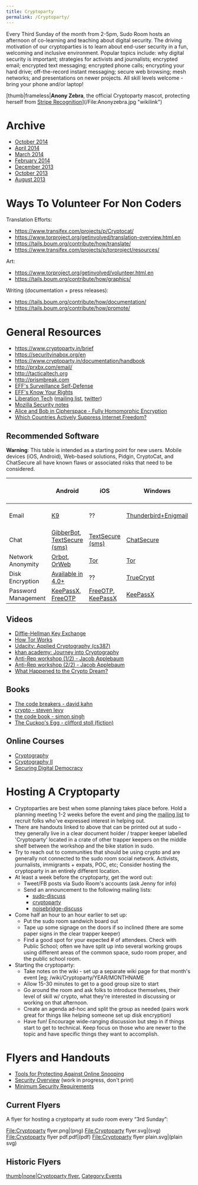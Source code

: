 ```yaml
---
title: Cryptoparty
permalink: /Cryptoparty/
---
```


Every Third Sunday of the month from 2-5pm, Sudo Room hosts an afternoon of co-learning and teaching about digital security. The driving motivation of our cryptoparties is to learn about end-user security in a fun, welcoming and inclusive environment. Popular topics include: why digital security is important; strategies for activists and journalists; encrypted email; encrypted text messaging; encrypted phone calls; encrypting your hard drive; off-the-record instant messaging; secure web browsing; mesh networks; and presentations on newer projects. All skill levels welcome - bring your phone and/or laptop!

[thumb|frameless|**Anony Zebra**, the official Cryptoparty mascot, protecting herself from [Stripe Recognition](http://grevyszebratrust.org/stripe-recognition.html)](/File:Anonyzebra.jpg "wikilink")

Archive
=======

-   [October 2014](/Cryptoparty/2014/October "wikilink")
-   [April 2014](/Cryptoparty/2014/April "wikilink")
-   [March 2014](/Cryptoparty/2014/March "wikilink")
-   [February 2014](/Cryptoparty/2014/February "wikilink")
-   [December 2013](/Cryptoparty/2013/December "wikilink")
-   [October 2013](/Cryptoparty/2013/October "wikilink")
-   [August 2013](/Cryptoparty/2013/August "wikilink")

Ways To Volunteer For Non Coders
================================

Translation Efforts:

-   <https://www.transifex.com/projects/p/Cryptocat/>
-   <https://www.torproject.org/getinvolved/translation-overview.html.en>
-   <https://tails.boum.org/contribute/how/translate/>
-   <https://www.transifex.com/projects/p/torproject/resources/>

Art:

-   <https://www.torproject.org/getinvolved/volunteer.html.en>
-   <https://tails.boum.org/contribute/how/graphics/>

Writing (documentation + press releases):

-   <https://tails.boum.org/contribute/how/documentation/>
-   <https://tails.boum.org/contribute/how/promote/>

General Resources
=================

-   <https://www.cryptoparty.in/brief>
-   <https://securityinabox.org/en>
-   <https://www.cryptoparty.in/documentation/handbook>
-   <http://prxbx.com/email/>
-   <http://tacticaltech.org>
-   <http://prismbreak.com>
-   [EFF's Surveillance Self-Defense](https://ssd.eff.org/)
-   [EFF's Know Your Rights](https://www.eff.org/wp/know-your-rights)
-   [Liberation Tech](http://liberationtechnology.stanford.edu/) ([mailing list](https://mailman.stanford.edu/mailman/listinfo/liberationtech), [twitter](https://twitter.com/liberationtech))
-   [Mozilla Security notes](http://www.mozilla.org/security/)
-   [Alice and Bob in Cipherspace - Fully Homomorphic Encryption](http://www.americanscientist.org/issues/pub/2012/5/alice-and-bob-in-cipherspace/)
-   [Which Countries Actively Suppress Internet Freedom?](http://mashable.com/2012/09/27/internet-censorship/)

Recommended Software
--------------------

**Warning**: This table is intended as a starting point for new users. Mobile devices (iOS, Android), Web-based solutions, Pidgin, CryptoCat, and ChatSecure all have known flaws or associated risks that need to be considered.

|                     | Android                                                                                                                                                            | iOS                                                                                 | Windows                                                                                                        | OS X                                                                                                                                                                          | Linux                                                                                                           | Cross-platform or Web                                                                            |
|---------------------|--------------------------------------------------------------------------------------------------------------------------------------------------------------------|-------------------------------------------------------------------------------------|----------------------------------------------------------------------------------------------------------------|-------------------------------------------------------------------------------------------------------------------------------------------------------------------------------|-----------------------------------------------------------------------------------------------------------------|--------------------------------------------------------------------------------------------------|
| Email               | [K9](https://help.riseup.net/en/k9)                                                                                                                                | ??                                                                                  | [Thunderbird+Enigmail](http://www.scribd.com/doc/110143089/Using-GPG-on-Windows-with-Thunderbird-and-Enigmail) | [GPGSuite](https://www.macupdate.com/app/mac/9417/gpg-suite/) [Thunderbird](http://www.mozilla.org/en-US/thunderbird/all.html), [Enigmail](http://www.enigmail.net/download/) | [Thunderbird](http://www.mozilla.org/en-US/thunderbird/all.html), [Enigmail](http://www.enigmail.net/download/) | [riseup webmail](https://help.riseup.net/en/webmail)                                             |
| Chat                | [GibberBot](https://guardianproject.info/apps/gibber/), [TextSecure (sms)](https://play.google.com/store/apps/details?id=org.thoughtcrime.securesms)               | [TextSecure (sms)](https://whispersystems.org/blog/iphone-rsn/)                     | [ChatSecure](http://chrisballinger.info/apps/chatsecure/)                                                      | [Pidgin](http://www.cypherpunks.ca/otr/), [Adium](http://trac.adium.im/wiki/OTREncryption)                                                                                    | [Pidgin](http://www.cypherpunks.ca/otr/)                                                                        | [CryptoCat](https://project.crypto.cat/)                                                         |
| Network Anonymity   | [Orbot](https://play.google.com/store/apps/details?id=org.torproject.android), [OrWeb](https://play.google.com/store/apps/details?id=info.guardianproject.browser) | [Tor](https://www.torproject.org/download)                                          | [Tor](https://www.torproject.org/download)                                                                     | [Onion Browser](https://itunes.apple.com/au/app/onion-browser/id519296448?mt=8)                                                                                               | [Tor](https://www.torproject.org/download)                                                                      | [Tor](https://www.torproject.org/download)                                                       |
| Disk Encryption     | [Available in 4.0+](http://www.guyrutenberg.com/2012/06/29/some-thoughts-about-androids-full-disk-encryption/)                                                     | ??                                                                                  | [TrueCrypt](https://truecrypt.org/)                                                                            | [Available in 10.7+](http://en.wikipedia.org/wiki/File_vault)                                                                                                                 | [LUKS](https://en.wikipedia.org/wiki/Linux_Unified_Key_Setup)                                                   | [SecureDrop](https://github.com/freedomofpress/securedrop), [Tahoe LAFS](https://tahoe-lafs.org) |
| Password Management | [KeePassX](https://www.keepassx.org/), [FreeOTP](https://play.google.com/store/apps/details?id=org.fedorahosted.freeotp)                                           | [FreeOTP](https://fedorahosted.org/freeotp/), [KeePassX](https://www.keepassx.org/) | [KeePassX](https://www.keepassx.org/)                                                                          | [KeePassX](https://www.keepassx.org/)                                                                                                                                         | [KeePassX](https://www.keepassx.org/)                                                                           | [KeePassX](https://www.keepassx.org/)                                                            |

Videos
------

-   [Diffie-Hellman Key Exchange](https://www.youtube.com/watch?feature=player_detailpage&v=YEBfamv-_do#t=85s)
-   [How Tor Works](http://www.excivity.com/ComputeCycle/howtorworks/)
-   [Udacity: Applied Cryptography (cs387)](http://www.udacity.com/overview/Course/cs387/CourseRev/apr2012)
-   [khan academy: Journey into Cryptography](http://www.khanacademy.org/science/brit-cruise/cryptography)
-   [Anti-Rep workshop (1/2) - Jacob Applebaum](https://www.youtube.com/watch?v=HHoJ9pQ0cn8)
-   [Anti-Rep workshop (2/2) - Jacob Applebaum](https://www.youtube.com/watch?v=s9fByRmAHgU)
-   [What Happened to the Crypto Dream?](https://citp.princeton.edu/event/arvind-narayanan/)

Books
-----

-   [The code breakers - david kahn](http://en.wikipedia.org/wiki/The_Codebreakers)
-   [crypto - steven levy](http://www.stevenlevy.com/index.php/books/crypto)
-   [the code book - simon singh](http://simonsingh.net/books/the-code-book/)
-   [The Cuckoo's Egg - clifford stoll (fiction)](http://en.wikipedia.org/wiki/The_Cuckoo's_Egg_(book))

Online Courses
--------------

-   [Cryptography](https://www.coursera.org/course/crypto)
-   [Cryptography II](https://www.coursera.org/course/crypto2)
-   [Securing Digital Democracy](https://www.coursera.org/course/digitaldemocracy)

Hosting A Cryptoparty
=====================

-   Cryptoparties are best when some planning takes place before. Hold a planning meeting 1-2 weeks before the event and ping the [mailing list](https://lists.sudoroom.org/listinfo/cryptoparty) to recruit folks who've expressed interest in helping out.
-   There are handouts linked to above that can be printed out at sudo - they generally live in a clear document holder / trapper keeper labelled 'Cryptoparty' located in a crate of other trapper keepers on the middle shelf between the workshop and the bike station in sudo.
-   Try to reach out to communities that should be using crypto and are generally not connected to the sudo room social network. Activists, journalists, immigrants + expats, POC, etc; Consider hosting the cryptoparty in an entirely different location.
-   At least a week before the cryptoparty, get the word out:
    -   Tweet/FB posts via Sudo Room's accounts (ask Jenny for info)
    -   Send an announcement to the following mailing lists:
        -   [sudo-discuss](https://lists.sudoroom.org/listinfo/sudo-discuss)
        -   [cryptoparty](https://lists.sudoroom.org/listinfo/cryptoparty)
        -   [noisebridge-discuss](https://lists.noisebridge.net/listinfo/noisebridge-discuss)
-   Come half an hour to an hour earlier to set up:
    -   Put the sudo room sandwich board out
    -   Tape up some signage on the doors if so inclined (there are some paper signs in the clear trapper keeper)
    -   Find a good spot for your expected \# of attendees. Check with Public School; often we have split up into several working groups using different areas of the common space, sudo room proper, and the public school room.
-   Starting the cryptoparty:
    -   Take notes on the wiki - set up a separate wiki page for that month's event \[eg; /wiki/Cryptoparty/YEAR/MONTHNAME
    -   Allow 15-30 minutes to get to a good group size to start
    -   Go around the room and ask folks to introduce themselves, their level of skill w/ crypto, what they're interested in discussing or working on that afternoon.
    -   Create an agenda ad-hoc and split the group as needed (pairs work great for things like helping someone set up disk encryption)
    -   Have fun! Encourage wide-ranging discussion but step in if things start to get to technical. Keep focus on those who are newer to the topic and have specific things they want to accomplish.

Flyers and Handouts
===================

-   [Tools for Protecting Against Online Snooping](/Tools_for_Protecting_Against_Online_Snooping "wikilink")
-   [Security Overview](/Security_Overview "wikilink") (work in progress, don't print)
-   [Minimum Security Requirements](/Minimum_Security_Requirements "wikilink")

Current Flyers
--------------

A flyer for hosting a cryptoparty at sudo room every “3rd Sunday”:

<File:Cryptoparty> flyer.png|(png) <File:Cryptoparty> flyer.svg|(svg) <File:Cryptoparty> flyer pdf.pdf|(pdf) <File:Cryptoparty> flyer plain.svg|(plain svg)

Historic Flyers
---------------

[thumb|none|Cryptoparty flyer.](/File:Cryptopartyinfoday.jpg "wikilink") [Category:Events](/Category:Events "wikilink")